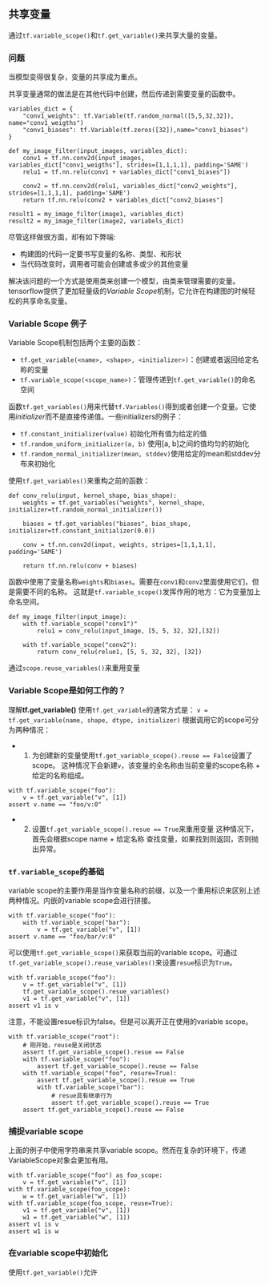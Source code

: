 ## 共享变量
通过`tf.variable_scope()`和`tf.get_variable()`来共享大量的变量。

### 问题
当模型变得很复杂，变量的共享成为重点。

共享变量通常的做法是在其他代码中创建，然后传递到需要变量的函数中。
```
variables_dict = {
    "conv1_weights": tf.Variable(tf.random_normal([5,5,32,32]), name="conv1_weigths")
    "conv1_biases": tf.Variable(tf.zeros([32]),name="conv1_biases")
}

def my_image_filter(input_images, variables_dict):
    conv1 = tf.nn.conv2d(input_images, variables_dict["conv1_weigths"], strides=[1,1,1,1], padding='SAME')
    relu1 = tf.nn.relu(conv1 + variables_dict["conv1_biases"])

    conv2 = tf.nn.conv2d(relu1, variables_dict["conv2_weights"], strides=[1,1,1,1], padding='SAME')
    return tf.nn.relu(conv2 + variables_dict["conv2_biases"]

result1 = my_image_filter(image1, variables_dict)
result2 = my_image_filter(image2, variabels_dict)
```

尽管这样做很方面，却有如下弊端:
- 构建图的代码一定要书写变量的名称、类型、和形状
- 当代码改变时，调用者可能会创建或多或少的其他变量

解决该问题的一个方式是使用类来创建一个模型，由类来管理需要的变量。
tensorflow提供了更加轻量级的*Variable Scope*机制，它允许在构建图的时候轻松的共享命名变量。

### Variable Scope 例子
Variable Scope机制包括两个主要的函数：
- `tf.get_variable(<name>, <shape>, <initializer>)`：创建或者返回给定名称的变量
- `tf.variable_scope(<scope_name>)`：管理传递到`tf.get_variable()`的命名空间

函数`tf.get_variables()`用来代替`tf.Variables()`得到或者创建一个变量。它使用*initializer*而不是直接传递值。一些initializers的例子：
- `tf.constant_initializer(value)` 初始化所有值为给定的值
- `tf.random_uniform_initializer(a, b)` 使用[a, b]之间的值均匀的初始化
- `tf.random_normal_initializer(mean, stddev)`使用给定的mean和stddev分布来初始化

使用`tf.get_variables()`来重构之前的函数：
```
def conv_relu(input, kernel_shape, bias_shape):
    weights = tf.get_variables("weights", kernel_shape, initializer=tf.random_normal_initializer())

    biases = tf.get_variables("biases", bias_shape, initializer=tf.constant_initializer(0.0))

    conv = tf.nn.conv2d(input, weights, stripes=[1,1,1,1], padding='SAME')

    return tf.nn.relu(conv + biases)
```
函数中使用了变量名称`weights`和`biases`。需要在`conv1`和`conv2`里面使用它们，但是需要不同的名称。
这就是`tf.variable_scope()`发挥作用的地方：它为变量加上命名空间。

```
def my_image_filter(input_image):
    with tf.variable_scope("conv1")"
        relu1 = conv_relu(input_image, [5, 5, 32, 32],[32])
    
    with tf.variable_scope("conv2"):
        return conv_relu(relue1, [5, 5, 32, 32], [32])
```

通过`scope.reuse_variables()`来重用变量

### Variable Scope是如何工作的？
理解**tf.get_variable()**
使用`tf.get_variable`的通常方式是：
`v = tf.get_variable(name, shape, dtype, initializer)`
根据调用它的scope可分为两种情况：
- 1. 为创建新的变量使用`tf.get_variable_scope().reuse == False`设置了scope。
这种情况下会新建`v`，该变量的全名称由当前变量的scope名称 + 给定的名称组成。
```
with tf.variable_scope("foo"):
    v = tf.get_variable("v", [1])
assert v.name == "foo/v:0"
```

- 2. 设置`tf.get_variable_scope().resue == True`来重用变量
这种情况下，首先会根据scope name + 给定名称 查找变量，如果找到则返回，否则抛出异常。

### `tf.variable_scope`的基础
variable scope的主要作用是当作变量名称的前缀，以及一个重用标识来区别上述两种情况。内嵌的variable scope会进行拼接。

```
with tf.variable_scope("foo"):
    with tf.variable_scope("bar"):
        v = tf.get_variable("v", [1])
assert v.name == "foo/bar/v:0"
```
可以使用`tf.get_variable_scope()`来获取当前的variable scope。可通过`tf.get_variable_scope().reuse_variables()`来设置`resue`标识为`True`。

```
with tf.variable_scope("foo"):
    v = tf.get_variable("v", [1])
    tf.get_variable_scope().resue_variables()
    v1 = tf.get_variable("v", [1])
assert v1 is v
```

注意，不能设置resue标识为false。但是可以离开正在使用的variable scope。
```
with tf.variable_scope("root"):
    # 刚开始，reuse是关闭状态
    assert tf.get_variable_scope().resue == False
    with tf.variable_scope("foo"):
        assert tf.get_variable_scope().reuse == False
    with tf.variable_scope("foo", resure=True):
        assert tf.get_variable_scope().resue == True
        with tf.variable_scope("bar"):
            # resue具有继承行为
            assert tf.get_variable_scope().reuse == True
    assert tf.get_variable_scope().reuse == False
```

### 捕捉variable scope
上面的例子中使用字符串来共享variable scope。然而在复杂的环境下，传递VariableScope对象会更加有用。
```
with tf.variable_scope("foo") as foo_scope:
    v = tf.get_variable("v", [1])
with tf.variable_scope(foo_scope):
    w = tf.get_variable("w", [1])
with tf.variable_scope(foo_scope, reuse=True):
    v1 = tf.get_variable("v", [1])
    w1 = tf.get_variable("w", [1])
assert v1 is v
assert w1 is w
```

### 在variable scope中初始化
使用`tf.get_variable()`允许



